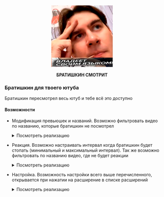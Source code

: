 <p align="center">
  <img src="icon.png" width="200" alt="БРАТИШКИН СМОТРИТ" />
</p>
<p align="center"><b>БРАТИШКИН СМОТРИТ</b></p>

### Братишкин для твоего ютуба
Братишкин пересмотрел весь ютуб и тебе всё это доступно

#### Возможности
* Модификация превьюшек и названий.
  Возможно фильтровать видео по названию, которые братишкин не посмотрел
  <details>
    <summary>Посмотреть реализацию</summary>

    <img src="https://github.com/user-attachments/assets/7da138b4-e5e5-458a-a4ea-106e1a4f6aae" alt="Превью реализация" width="450" />
  </details>
* Реакция.
  Возможно настраивать интервал когда братишкин будет стопать (минимальный и максимальный интервал).
  Так же возможно фильтровать по названию видео, где не будет реакции
  <details>
    <summary>Посмотреть реализацию</summary>
    <video src="https://github.com/user-attachments/assets/7d802159-b9c4-43a2-a4d1-219e35e898bc" />
  </details>
* Настройка.
  Возможность настройки всего выше перечисленного, открывается при нажатии на расширение в списке расширений
  <details>
    <summary>Посмотреть реализацию</summary>

    <img src="https://github.com/user-attachments/assets/4d888629-6726-40d5-b92e-5fa8ac3d0acb" alt="Настройки реализация" width="250" />
  </details>
